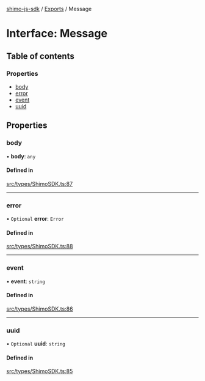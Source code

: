 [shimo-js-sdk](../README.md) / [Exports](../modules.md) / Message

# Interface: Message

## Table of contents

### Properties

- [body](Message.md#body)
- [error](Message.md#error)
- [event](Message.md#event)
- [uuid](Message.md#uuid)

## Properties

### body

• **body**: `any`

#### Defined in

[src/types/ShimoSDK.ts:87](https://github.com/shimohq/shimo-js-sdk/blob/7666570/src/types/ShimoSDK.ts#L87)

___

### error

• `Optional` **error**: `Error`

#### Defined in

[src/types/ShimoSDK.ts:88](https://github.com/shimohq/shimo-js-sdk/blob/7666570/src/types/ShimoSDK.ts#L88)

___

### event

• **event**: `string`

#### Defined in

[src/types/ShimoSDK.ts:86](https://github.com/shimohq/shimo-js-sdk/blob/7666570/src/types/ShimoSDK.ts#L86)

___

### uuid

• `Optional` **uuid**: `string`

#### Defined in

[src/types/ShimoSDK.ts:85](https://github.com/shimohq/shimo-js-sdk/blob/7666570/src/types/ShimoSDK.ts#L85)
